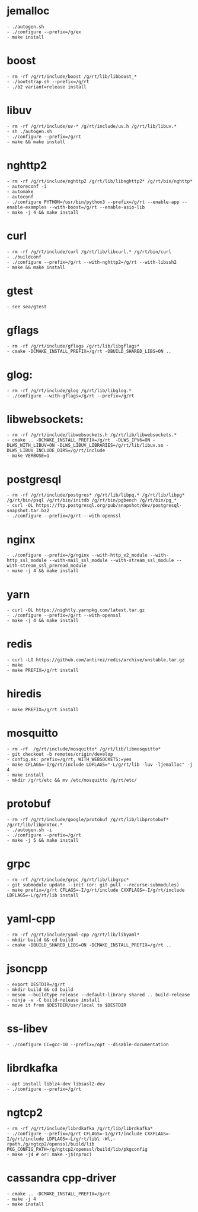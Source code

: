# jemalloc
	- ./autogen.sh
	- ./configure --prefix=/g/ex
	- make install

# boost
	- rm -rf /g/rt/include/boost /g/rt/lib/libboost_*
	- ./bootstrap.sh --prefix=/g/rt
	- ./b2 variant=release install

# libuv
	- rm -rf /g/rt/include/uv-* /g/rt/include/uv.h /g/rt/lib/libuv.*
	- sh ./autogen.sh
	- ./configure --prefix=/g/rt
	- make && make install

# nghttp2
	- rm -rf /g/rt/include/nghttp2 /g/rt/lib/libnghttp2* /g/rt/bin/nghttp*
	- autoreconf -i
	- automake
	- autoconf
	- ./configure PYTHON=/usr/bin/python3 --prefix=/g/rt --enable-app --enable-examples --with-boost=/g/rt --enable-asio-lib
	- make -j 4 && make install

# curl
	- rm -rf /g/rt/include/curl /g/rt/lib/libcurl.* /g/rt/bin/curl
	- ./buildconf
	- ./configure --prefix=/g/rt --with-nghttp2=/g/rt --with-libssh2
	- make && make install

# gtest
	- see sea/gtest

# gflags
	- rm -rf /g/rt/include/gflags /g/rt/lib/libgflags*
	- cmake -DCMAKE_INSTALL_PREFIX=/g/rt -DBUILD_SHARED_LIBS=ON ..

# glog:
	- rm -rf /g/rt/include/glog /g/rt/lib/libglog.*
	- ./configure --with-gflags=/g/rt --prefix=/g/rt

# libwebsockets:
	- rm -rf /g/rt/include/libwebsockets.h /g/rt/lib/libwebsockets.*
	- cmake .. -DCMAKE_INSTALL_PREFIX=/g/rt  -DLWS_IPV6=ON -DLWS_WITH_LIBUV=ON -DLWS_LIBUV_LIBRARIES=/g/rt/lib/libuv.so -DLWS_LIBUV_INCLUDE_DIRS=/g/rt/include
	- make VERBOSE=1

# postgresql
	- rm -rf /g/rt/include/postgres* /g/rt/lib/libpq.* /g/rt/lib/libpg* /g/rt/bin/psql /g/rt/bin/initdb /g/rt/bin/pgbench /g/rt/bin/pg_*
	- curl -OL https://ftp.postgresql.org/pub/snapshot/dev/postgresql-snapshot.tar.bz2
	- ./configure --prefix=/g/rt --with-openssl

# nginx
	- ./configure --prefix=/g/nginx --with-http_v2_module --with-http_ssl_module --with-mail_ssl_module --with-stream_ssl_module --with-stream_ssl_preread_module
	- make -j 4 && make install

# yarn
	- curl -OL https://nightly.yarnpkg.com/latest.tar.gz
	- ./configure --prefix=/g/rt --with-openssl
	- make -j 4 && make install

# redis
	- curl -LO https://github.com/antirez/redis/archive/unstable.tar.gz
	- make
	- make PREFIX=/g/rt install

# hiredis
	- make PREFIX=/g/rt install 

# mosquitto
	- rm -rf  /g/rt/include/mosquitto* /g/rt/lib/libmosquitto*
	- git checkout -b remotes/origin/develop
	- config.mk: prefix=/g/rt, WITH_WEBSOCKETS:=yes
	- make CFLAGS=-I/g/rt/include LDFLAGS="-L/g/rt/lib -luv -ljemalloc" -j 4
	- make install
	- mkdir /g/rt/etc && mv /etc/mosquitto /g/rt/etc/

# protobuf
	- rm -rf /g/rt/include/google/protobuf /g/rt/lib/libprotobuf* /g/rt/lib/libprotoc.*
	- ./autogen.sh -i
	- ./configure --prefix=/g/rt
	- make -j 5 && make install

# grpc
	- rm -rf /g/rt/include/grpc /g/rt/lib/libgrpc*
	- git submodule update --init (or: git pull --recurse-submodules)
	- make prefix=/g/rt CFLAGS=-I/g/rt/include CXXFLAGS=-I/g/rt/include LDFLAGS=-L/g/rt/lib install

# yaml-cpp
	- rm -rf /g/rt/include/yaml-cpp /g/rt/lib/libyaml*
	- mkdir build && cd build
	- cmake -DBUILD_SHARED_LIBS=ON -DCMAKE_INSTALL_PREFIX=/g/rt ..

# jsoncpp
	- export DESTDIR=/g/rt
	- mkdir build && cd build
	- meson --buildtype release --default-library shared .. build-release
	- ninja -v -C build-release install
	- move it from $DESTDIR/usr/local to $DESTDIR

# ss-libev
	- ./configure CC=gcc-10 --prefix=/opt --disable-documentation

# librdkafka
	- apt install liblz4-dev libsasl2-dev
	- ./configure --prefix=/g/rt

# ngtcp2
	- rm -rf /g/rt/include/librdkafka /g/rt/lib/librdkafka*
	- ./configure --prefix=/g/rt CFLAGS=-I/g/rt/include CXXFLAGS=-I/g/rt/include LDFLAGS=-L/g/rt/lib\ -Wl,-rpath,/g/ngtcp2/openssl/build/lib PKG_CONFIG_PATH=/g/ngtcp2/openssl/build/lib/pkgconfig
	- make -j4 # or: make -j$(nproc)

# cassandra cpp-driver
	- cmake .. -DCMAKE_INSTALL_PREFIX=/g/rt
	- make -j 4
	- make install
